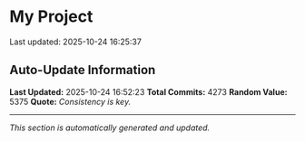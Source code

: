 # My Project


Last updated: 2025-10-24 16:25:37
























































































































































































































































































































































































































































































































































































































































































































































































































































































































































































































































































































































































































































































































































































































































































































































































































































































































































































































































































































































































































































































































































































































































































































































































































































































































































































































































































































































































































































































































































































































































































































































































































































































































































































































































































































































































































































































































































































































































































































































































































































































































































































































































































































































































































































































































































































































































































































































































































































## Auto-Update Information

**Last Updated:** 2025-10-24 16:52:23
**Total Commits:** 4273
**Random Value:** 5375
**Quote:** _Consistency is key._

---
_This section is automatically generated and updated._